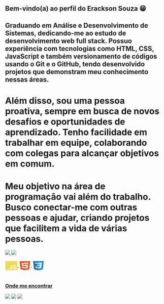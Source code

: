 ## Bem-vindo(a) ao perfil do Erackson Souza 😁
## Graduando em Análise e Desenvolvimento de Sistemas, dedicando-me ao estudo de desenvolvimento web full stack. Possuo experiência com tecnologias como HTML, CSS, JavaScript e também versionamento de códigos usando o Git e o GitHub, tendo desenvolvido projetos que demonstram meu conhecimento nessas áreas.
# Além disso, sou uma pessoa proativa, sempre em busca de novos desafios e oportunidades de aprendizado. Tenho facilidade em trabalhar em equipe, colaborando com colegas para alcançar objetivos em comum.
# Meu objetivo na área de programação vai além do trabalho. Busco conectar-me com outras pessoas e ajudar, criando projetos que facilitem a vida  de várias pessoas.

 <div>
   <a href="https://github.com/eracksonsouza">
   <img height="180em" src="https://github-readme-stats.vercel.app/api?username=eracksonsouza&show_icons=true&theme=tokyonight&include_all_commits=true&count_private=true"/>
   <img height="180em" src="https://github-readme-stats.vercel.app/api/top-langs/?username=eracksonsouza&layout=compact&langs_count=6&theme=tokyonight"/>
</div>
    
<div style="display: inline_block"><br>
  <img align="center" alt="Js" height="30" width="40" src="https://raw.githubusercontent.com/devicons/devicon/master/icons/javascript/javascript-plain.svg">
  <img align="center" alt="HTML" height="30" width="40" src="https://raw.githubusercontent.com/devicons/devicon/master/icons/html5/html5-original.svg">
  <img align="center" alt="CSS" height="30" width="40" src="https://raw.githubusercontent.com/devicons/devicon/master/icons/css3/css3-original.svg">
</div>
 
<br>
 
### Onde me encontrar
 
<div> 
  <a href="https://instagram.com/eracksonsouza" target="_blank"><img src="https://img.shields.io/badge/-Instagram-%23E4405F?style=for-the-badge&logo=instagram&logoColor=white" target="_blank"></a>
  <a href = "mailto:souza.erackson@gmail.com"><img src="https://img.shields.io/badge/-Gmail-%23333?style=for-the-badge&logo=gmail&logoColor=white" target="_blank"></a>
  <a href="https://www.linkedin.com/in/erackson-souza-95b0b4282/" target="_blank"><img src="https://img.shields.io/badge/-LinkedIn-%230077B5?style=for-the-badge&logo=linkedin&logoColor=white" target="_blank"></a>
</div>

